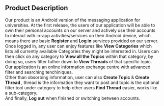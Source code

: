 <h2>Product Description</h2>
<p>
Our product is an Android version of the messaging application for universities. At the first release, the users of our application will be able to own their personal accounts on our server and actively use their accounts to interact with in-app activities/services on their Android device, which means there are basic <b>Register</b> and <b>Log in</b> services provided on our server. Once logged in, any user can enjoy features like <b>View Categories</b> which lists all currently available Categories they might be interested in. Users can then click on any category to <b>View all the Topics</b> within that category, by doing so, users filter futher down to <b>View Threads</b> of that specific topic. Our application is an online information exchange centre with advanced filter and searching tenchiniques.<br>
Other than obsorbing information, user can also <b>Create Topic</b> & <b>Create Thread </b>, thread is the information they want to post and topic is the optional filter tool under category to help other users <b>Find Thread</b> easier, works like a sub-category.<br>
And finally, <b>Log out</b> when finished or switching between accounts.
</p>
